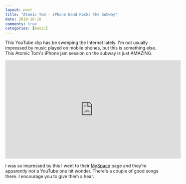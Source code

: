 ```yaml
---
layout: post
title: "Atomic Tom - iPhone Band Rocks the Subway"
date: 2010-10-18
comments: true
categories: [music]
---
```


This YouTube clip has be sweeping the Internet lately. I'm not usually impressed by music played on mobile phones, but this is something else. This Atomic Tom's iPhone jam session on the subway is just AMAZING.

<p class="video">
    <iframe width="560" height="315" src="https://www.youtube.com/embed/NAllFWSl998" frameborder="0" allowfullscreen></iframe>
</p>

I was so impressed by this I went to their [MySpace][at-ms] page and they're apparently not a YouTube one hit wonder. There's a couple of good songs there. I encourage you to give them a hear.

[at-ms]: https://www.myspace.com/atomictom
